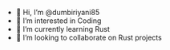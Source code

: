- 👋 Hi, I’m @dumbiriyani85
- 👀 I’m interested in Coding
- 🌱 I’m currently learning Rust
- 💞️ I’m looking to collaborate on Rust projects

<!---
dumbiriyani85/dumbiriyani85 is a ✨ special ✨ repository because its `README.md` (this file) appears on your GitHub profile.
You can click the Preview link to take a look at your changes.
--->
